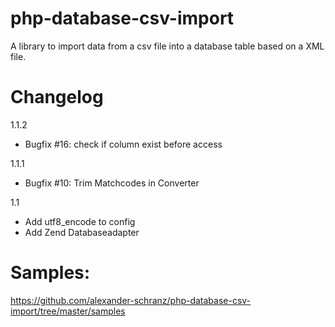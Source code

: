 php-database-csv-import
=======================

A library to import data from a csv file into a database table based on a XML file.

Changelog
=======================
1.1.2
 - Bugfix #16: check if column exist before access

1.1.1
 - Bugfix #10: Trim Matchcodes in Converter

1.1
 - Add utf8_encode to config
 - Add Zend Databaseadapter

Samples:
=======================
https://github.com/alexander-schranz/php-database-csv-import/tree/master/samples
